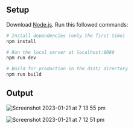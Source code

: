 ## Setup
Download [Node.js](https://nodejs.org/en/download/).
Run this followed commands:

``` bash
# Install dependencies (only the first time)
npm install

# Run the local server at localhost:8080
npm run dev

# Build for production in the dist/ directory
npm run build
```
## Output

![Screenshot 2023-01-21 at 7 13 55 pm](https://user-images.githubusercontent.com/110955425/213909070-c47e8c97-445b-48da-a8da-2130d73ff62e.png)

![Screenshot 2023-01-21 at 7 12 51 pm](https://user-images.githubusercontent.com/110955425/213909087-8608a4a9-6872-4be7-8240-6ff3317d6a2e.png)
